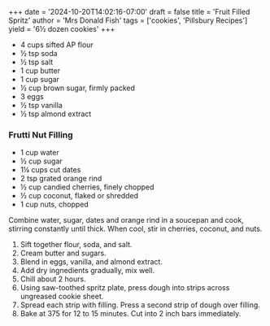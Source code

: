 +++
date = '2024-10-20T14:02:16-07:00'
draft = false
title = 'Fruit Filled Spritz'
author = 'Mrs Donald Fish'
tags = ['cookies', 'Pillsbury Recipes']
yield = '6½ dozen cookies'
+++

* 4 cups sifted AP flour
* ½ tsp soda
* ½ tsp salt
* 1 cup butter
* 1 cup sugar
* ½ cup brown sugar, firmly packed
* 3 eggs
* ½ tsp vanilla
* ½ tsp almond extract

### Frutti Nut Filling
* 1 cup water
* ½ cup sugar
* 1¼ cups cut dates
* 2 tsp grated orange rind
* ½ cup candied cherries, finely chopped
* ½ cup coconut, flaked or shredded
* 1 cup nuts, chopped

Combine water, sugar, dates and orange rind in a soucepan and cook, stirring constantly until thick. 
When cool, stir in cherries, coconut, and nuts.

1. Sift together flour, soda, and salt.
2. Cream butter and sugars.
3. Blend in eggs, vanilla, and almond extract.
4. Add dry ingnedients gradually, mix well.
5. Chill about 2 hours.
6. Using saw-toothed spritz plate, press dough into strips across ungreased cookie sheet.
7. Spread each strip with filling. Press a second strip of dough over filling.
8. Bake at 375 for 12 to 15 minutes. Cut into 2 inch bars immediately.

